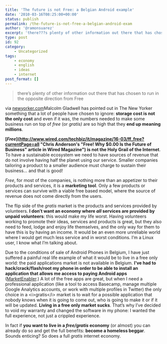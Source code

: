 ```yaml
---
title: 'The future is not Free: a Belgian Android example'
date: '2010-03-16T08:25:00+00:00'
status: publish
permalink: /the-future-is-not-free-a-belgian-android-exam
author: '@ramonsuarez'
excerpt: 'there???s plenty of other information out there that has chosen to run in the opposite direction from Free via newyorker.com Malcolm Gladwell has pointed out in The New Yorker something that a lot of people have chosen to ignore: storage cost is not...'
type: post
id: 92
category:
    - Uncategorized
tags:
    - economy
    - english
    - ideas
    - internet
post_format: []
---
```

> there’s plenty of other information out there that has chosen to run in the opposite direction from Free

via [newyorker.com](http://www.newyorker.com/arts/critics/books/2009/07/06/090706crbo_books_gladwell?currentPage=3)</div>Malcolm Gladwell has pointed out in The New Yorker something that a lot of people have chosen to ignore: **storage cost is not the only cost** and even if it was, the numbers needed to make some business run on top of *free* (or *gratis)* are so high that they **end up meaning millions**.

**[*Free*](http://www.wired.com/techbiz/it/magazine/16-03/ff_free?currentPage=all "Chris Anderson's "Free! Why $0.00 Is the Future of Business" article in Wired Magazine") is not the Holy Grail of the Internet**. To have a sustainable ecosystem we need to have sources of revenue that do not involve having half the planet using our service. Smaller companies tailoring a product to a smaller audience must charge to sustain their business… and that is good!

*Free*, for most of the companies, is nothing more than an appetizer to their products and services, it is a **marketing tool**. Only a few products or services can survive with a viable free based model, where the source of revenue does not come directly from the users.

The flip side of the *gratis* market is the products and services provided by volunteers. **I don’t want an economy where *all* services are provided by unpaid volunteers**: this would make my life worst. Having volunteers working to promote their ideas, services and products is great, but they also need to feed, lodge and enjoy life themselves, and the only way for them to have this is by having an income. It would be an even more unreliable world where I would get much less service and in worst conditions. I’m a Linux user, I know what I’m talking about.

Due to the conditions of sale of Android Phones in Belgium, I have just suffered a painful real life example of what it would be to live in a free only world: the paid applications market is not available in Belgium. **I’ve had to hack/crack/flash/root my phone in order to be able to install an application that allows me access to paying Android apps** ([MarketEnabler](http://code.google.com/p/market-enabler/ "MarketEnabler lets you buy Android apps in any country").) A lot of the free apps are great, but when I need a professional application (like a tool to access Basecamp, manage multiple Google Analytics accounts, or work with multiple profiles in Twitter) the only choice in a &lt;i&gt;gratis&lt;/i&gt; market is to wait for a possible application that nobody knows when it is going to come out, who is going to make it or if it will be updated. **Living in a free only market sucks**. That’s why I’ve decided to void my warranty and changed the software in my phone: I wanted the full experience, not just a crippled experience.

In fact if **you want to live in a *free/gratis* economy** (or almost) you can already do so and get the full benefits: **become a homeless beggar**. Sounds enticing? So does a full *gratis* internet economy.

</div>